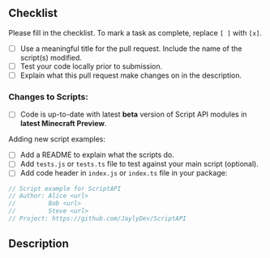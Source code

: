 ## Checklist

Please fill in the checklist. To mark a task as complete, replace `[ ]` with `[x]`.

- [ ] Use a meaningful title for the pull request. Include the name of the script(s) modified.
- [ ] Test your code locally prior to submission.
- [ ] Explain what this pull request make changes on in the description.

### Changes to Scripts:

<!-- Comment out this section if your pull request does not changes script examples. -->

- [ ] Code is up-to-date with latest **beta** version of Script API modules in **latest Minecraft Preview**.

Adding new script examples:

- [ ] Add a README to explain what the scripts do.
- [ ] Add `tests.js` or `tests.ts` file to test against your main script (optional).
- [ ] Add code header in `index.js` or `index.ts` file in your package:

```js
// Script example for ScriptAPI
// Author: Alice <url>
//         Bob <url>
//         Steve <url>
// Project: https://github.com/JaylyDev/ScriptAPI
```

## Description

<!-- A simple description of what this pull request make changes on. -->

